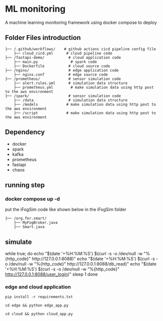 # ML monitoring
A machine learning monitoring framework using docker compose to deploy


## Folder Files introduction
```
├── /.github/workflows/    # github actions cicd pipeline config file
    ├── cloud_cicd.yml      # cloud pipeline code
├── /fastapi-demo/           # cloud application code
    ├── main.py               # spark code
    ├── Dockerfile           # cloud source code
├── /nginx/                  # edge application code
    ├── nginx.conf           # edge source code
├── /prometheus/             # sensor simulation code
    ├── alert.rules.yml      # simulation data structure
    ├── prometheus.yml        # make simulation data using http post to the aws environment
├── /spark/                  # sensor simulation code
    ├── /data                # simulation data structure
    ├── /models             # make simulation data using http post to the aws environment
    ├── /script             # make simulation data using http post to the aws environment
```

## Dependency
- docker
- spark
- kafka
- prometheus
- fastapi
- chaos

## running step
### docker compose up -d
put the iFogSim code like shown below in the iFogSim folder
```
├── /org.for.smart/      
    ├── MyFogBroker.java  
    ├── Smart.java
```

## simulate

while true; do 
  echo "$(date '+%H:%M:%S') $(curl -s -o /dev/null -w "%{http_code}" http://127.0.0.1:8088)"
  echo "$(date '+%H:%M:%S') $(curl -s -o /dev/null -w "%{http_code}" http://127.0.0.1:8088/db_read)"
  echo "$(date '+%H:%M:%S') $(curl -s -o /dev/null -w "%{http_code}" http://127.0.0.1:8088/user_login)"
  sleep 1
done


### edge and cloud application
```
pip install -r requirements.txt
```

```
cd edge && python edge_app.py
```

```
cd cloud && python cloud_app.py
```
